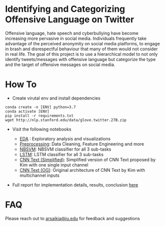 # Identifying and Categorizing Offensive Language on Twitter

Offensive language, hate speech and cyberbullying have become increasing more pervasive in social media. Individuals frequently take advantage of the perceived anonymity on social media platforms, to engage in brash and disrespectful  behaviour  that  many  of  them  would not  consider  in  real  life. The  goal  of  this project  is  to  use  a  hierarchical  model  to  not only  identify  tweets/messages  with  offensive language but categorize the type and the target of offensive messages on social media.

# How To
- Create virutal env and install dependencies
```{python}
conda create -n [ENV] python=3.7
conda activate [ENV]
pip install -r requirements.txt
wget http://nlp.stanford.edu/data/glove.twitter.27B.zip
```

- Visit the following notebooks
	- [EDA](/notebooks/EDA.ipynb) : Exploratory analysis and visualizations
	- [Preprocessing](/notebooks/Preprocessing.ipynb): Data Cleaning, Feature Engineering and more
	- [NBSVM](/notebooks/NBSVM.ipynb): NBSVM classifier for all 3 sub-tasks
	- [LSTM](/notebooks/LSTM.ipynb): LSTM classifier for all 3 sub-tasks
	- [CNN Text (Simplified)](/notebooks/CNNv1.ipynb): Simplified version of CNN Text proposed by Kim with one single input channel
	- [CNN Text (OG)](/notebooks/CNNv2.ipynb): Original architecture of CNN Text by Kim with multichannel inputs

- Full report for implementation details, results, conclusion [here](/documents/Report.pdf)

# FAQ
Please reach out to arsaikia@iu.edu for feedback and suggestions

